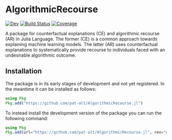 # AlgorithmicRecourse

<!-- [![Stable](https://img.shields.io/badge/docs-stable-blue.svg)](https://pat-alt.github.io/AlgorithmicRecourse.jl/stable) -->
[![Dev](https://img.shields.io/badge/docs-dev-blue.svg)](https://pat-alt.github.io/AlgorithmicRecourse.jl/dev)
[![Build Status](https://github.com/pat-alt/AlgorithmicRecourse.jl/actions/workflows/CI.yml/badge.svg?branch=main)](https://github.com/pat-alt/AlgorithmicRecourse.jl/actions/workflows/CI.yml?query=branch%3Amain)
[![Coverage](https://codecov.io/gh/pat-alt/AlgorithmicRecourse.jl/branch/main/graph/badge.svg)](https://codecov.io/gh/pat-alt/AlgorithmicRecourse.jl)

A package for counterfactual explanations (CE) and algorithmic recourse (AR) in Julia Language. The former (CE) is a common approach towards explaining machine learning models. The latter (AR) uses counterfactual explanations to systematically provide recourse to individuals faced with an undesirable algorithmic outcome. 

## Installation

The package is in its early stages of development and not yet registered. In the meantime it can be installed as follows:

```julia
using Pkg
Pkg.add("https://github.com/pat-alt/AlgorithmicRecourse.jl")
```

To instead install the development version of the package you can run the following command:

```julia
using Pkg
Pkg.add(url="https://github.com/pat-alt/AlgorithmicRecourse.jl", rev="dev")
```

